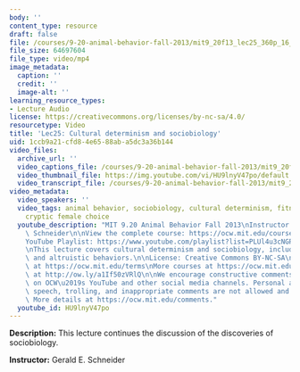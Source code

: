 ```yaml
---
body: ''
content_type: resource
draft: false
file: /courses/9-20-animal-behavior-fall-2013/mit9_20f13_lec25_360p_16_9.mp4
file_size: 64697604
file_type: video/mp4
image_metadata:
  caption: ''
  credit: ''
  image-alt: ''
learning_resource_types:
- Lecture Audio
license: https://creativecommons.org/licenses/by-nc-sa/4.0/
resourcetype: Video
title: 'Lec25: Cultural determinism and sociobiology'
uid: 1ccb9a21-cfd8-4e65-88ab-a5dc3a36b144
video_files:
  archive_url: ''
  video_captions_file: /courses/9-20-animal-behavior-fall-2013/mit9_20f13_lec25_captions.vtt
  video_thumbnail_file: https://img.youtube.com/vi/HU9lnyV47po/default.jpg
  video_transcript_file: /courses/9-20-animal-behavior-fall-2013/mit9_20f13_lec25_transcript.pdf
video_metadata:
  video_speakers: ''
  video_tags: animal behavior, sociobiology, cultural determinism, fitness, altruism,
    cryptic female choice
  youtube_description: "MIT 9.20 Animal Behavior Fall 2013\nInstructor: Gerald E.\
    \ Schneider\n\nView the complete course: https://ocw.mit.edu/courses/9-20-animal-behavior-fall-2013/\n\
    YouTube Playlist: https://www.youtube.com/playlist?list=PLUl4u3cNGP63TbPEWYEKOq8yAN8mEP_5O\n\
    \nThis lecture covers cultural determinism and sociobiology, including fitness\
    \ and altruistic behaviors.\n\nLicense: Creative Commons BY-NC-SA\nMore information\
    \ at https://ocw.mit.edu/terms\nMore courses at https://ocw.mit.edu\nSupport OCW\
    \ at http://ow.ly/a1If50zVRlQ\n\nWe encourage constructive comments and discussion\
    \ on OCW\u2019s YouTube and other social media channels. Personal attacks, hate\
    \ speech, trolling, and inappropriate comments are not allowed and may be removed.\
    \ More details at https://ocw.mit.edu/comments."
  youtube_id: HU9lnyV47po
---
```

**Description:** This lecture continues the discussion of the discoveries of sociobiology.

**Instructor:** Gerald E. Schneider